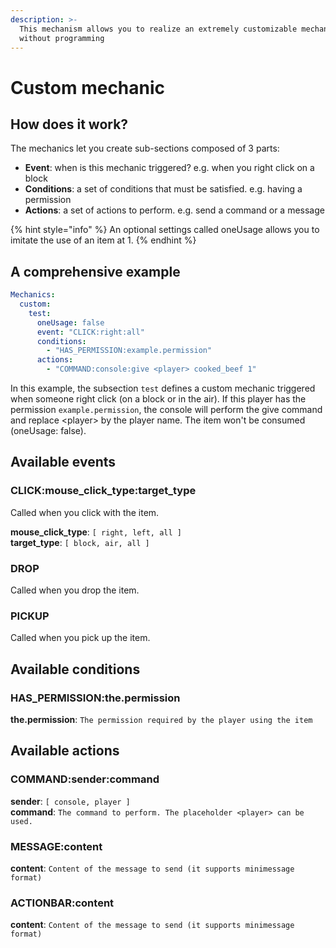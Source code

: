 ```yaml
---
description: >-
  This mechanism allows you to realize an extremely customizable mechanism
  without programming
---
```


# Custom mechanic

## How does it work?

The mechanics let you create sub-sections composed of 3 parts:

* **Event**: when is this mechanic triggered? e.g. when you right click on a block
* **Conditions**: a set of conditions that must be satisfied. e.g. having a permission
* **Actions**: a set of actions to perform. e.g. send a command or a message

{% hint style="info" %}
An optional settings called oneUsage allows you to imitate the use of an item at 1. 
{% endhint %}

## A comprehensive example

```yaml
Mechanics:
  custom:
    test:
      oneUsage: false
      event: "CLICK:right:all"
      conditions:
        - "HAS_PERMISSION:example.permission"
      actions:
        - "COMMAND:console:give <player> cooked_beef 1"
```

In this example, the subsection `test` defines a custom mechanic triggered when someone right click \(on a block or in the air\). If this player has the permission `example.permission`, the console will perform the give command and replace &lt;player&gt; by the player name. The item won't be consumed \(oneUsage: false\).

## Available events

### CLICK:mouse\_click\_type:target\_type

Called when you click with the item.

**mouse\_click\_type**: `[ right, left, all ]`  
**target\_type**: `[ block, air, all ]` 

### DROP

Called when you drop the item.

### PICKUP

Called when you pick up the item.

## Available conditions

### HAS\_PERMISSION:the.permission

**the.permission**:  `The permission required by the player using the item`

## Available actions

### COMMAND:sender:command

**sender**:  `[ console, player ]`  
**command**:  `The command to perform. The placeholder <player> can be used.`

### MESSAGE:content

**content**:  `Content of the message to send (it supports minimessage format)`

### ACTIONBAR:content

**content**:  `Content of the message to send (it supports minimessage format)`

